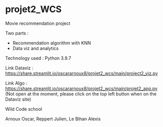 # projet2_WCS

Movie recommendation project

Two parts : 
- Recommendation algorithm with KNN
- Data viz and analytics

Technology used : Python 3.9.7

Link Dataviz : https://share.streamlit.io/oscararnoux8/projet2_wcs/main/project2_viz.py

Link Algo : https://share.streamlit.io/oscararnoux8/projet2_wcs/main/projet2_app.py
(Not open at the moment, please click on the top left button when on the Dataviz site)

Wild Code school

Arnoux Oscar, Reppert Julien, Le Bihan Alexis
